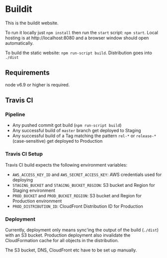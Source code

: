 # Buildit

This is the buildit website.

To run it locally just `npm install` then run the `start` script: `npm start`. Local hosting is at http://localhost:8080 and a browser window should open automatically.

To build the static website: `npm run-script build`. Distribution goes into `./dist`

## Requirements

node v6.9 or higher is required.


## Travis CI

### Pipeline

- Any pushed commit got build (`npm run-script build`)
- Any successful build of `master` branch get deployed to Staging
- Any successful build of a Tag  matching the pattern `rel-*` or `release-*` (case-sensitive) get deployed to Production

### Travis CI Setup

Travis CI build expects the following environment variables:

- `AWS_ACCESS_KEY_ID` and `AWS_SECRET_ACCESS_KEY`: AWS credentials used for deploying
- `STAGING_BUCKET` and `STAGING_BUCKET_REGION`: S3 bucket and Region for Staging environment
- `PROD_BUCKET` and `PROD_BUCKET_REGION`: S3 bucket and Region for Production environment
- `PROD_DISTRIBUTION_ID`: CloudFront Distribution ID for Production


### Deployment

Currently, deployment only means sync'ing the output of the build (`./dist`) with an S3 bucket.
Production deployment also invalidate the CloudFormation cache for all objects in the distribution.

The S3 bucket, DNS, CloudFront etc have to be set up manually.
